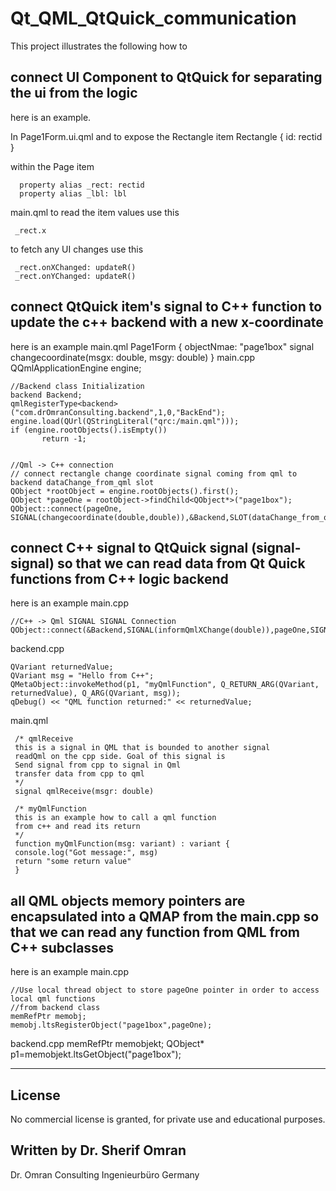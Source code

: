 # Qt_QML_QtQuick_communication
This project illustrates the following how to

## connect UI Component to QtQuick for separating the ui from the logic
here is an example. 

 In Page1Form.ui.qml and to expose the Rectangle item
      Rectangle {
      id: rectid
      }

within the Page item

      property alias _rect: rectid
      property alias _lbl: lbl
    
main.qml
to read the item values use this

     _rect.x
   
to fetch any UI changes use this

     _rect.onXChanged: updateR()
     _rect.onYChanged: updateR()

## connect QtQuick item's signal to C++ function to update the c++ backend with a new x-coordinate
here is an example
main.qml
    Page1Form 
    {
    objectNmae: "page1box"
    signal changecoordinate(msgx: double,  msgy: double)
    }
main.cpp
    QQmlApplicationEngine engine;

    //Backend class Initialization
    backend Backend;
    qmlRegisterType<backend>("com.drOmranConsulting.backend",1,0,"BackEnd");
    engine.load(QUrl(QStringLiteral("qrc:/main.qml")));
    if (engine.rootObjects().isEmpty())
           return -1;


    //Qml -> C++ connection
    // connect rectangle change coordinate signal coming from qml to backend dataChange_from_qml slot
    QObject *rootObject = engine.rootObjects().first();
    QObject *pageOne = rootObject->findChild<QObject*>("page1box");
    QObject::connect(pageOne, SIGNAL(changecoordinate(double,double)),&Backend,SLOT(dataChange_from_qml(double,double)));



## connect C++ signal to QtQuick signal (signal-signal) so that we can read data from Qt Quick functions from C++ logic backend
here is an example
main.cpp


    //C++ -> Qml SIGNAL SIGNAL Connection
    QObject::connect(&Backend,SIGNAL(informQmlXChange(double)),pageOne,SIGNAL(qmlReceive(double)));

backend.cpp

    QVariant returnedValue;
    QVariant msg = "Hello from C++";
    QMetaObject::invokeMethod(p1, "myQmlFunction", Q_RETURN_ARG(QVariant, returnedValue), Q_ARG(QVariant, msg));
    qDebug() << "QML function returned:" << returnedValue;
    
main.qml

     /* qmlReceive
     this is a signal in QML that is bounded to another signal
     readQml on the cpp side. Goal of this signal is
     Send signal from cpp to signal in Qml
     transfer data from cpp to qml
     */
     signal qmlReceive(msgr: double)
            
     /* myQmlFunction
     this is an example how to call a qml function
     from c++ and read its return
     */
     function myQmlFunction(msg: variant) : variant {
     console.log("Got message:", msg)
     return "some return value"
     }
            


## all QML objects memory pointers are encapsulated into a QMAP from the main.cpp so that we can read any function from QML from C++ subclasses
here is an example
main.cpp

    //Use local thread object to store pageOne pointer in order to access local qml functions
    //from backend class
    memRefPtr memobj;
    memobj.ltsRegisterObject("page1box",pageOne);

backend.cpp
    memRefPtr memobjekt;
    QObject* p1=memobjekt.ltsGetObject("page1box");

----------------------------------
## License

No commercial license is granted, for private use and educational purposes.


Written by
Dr. Sherif Omran
----------------------------------
Dr. Omran Consulting Ingenieurbüro
Germany
